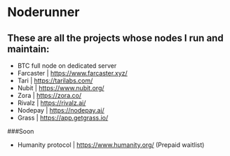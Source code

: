 # Noderunner
## These are all the projects whose nodes I run and maintain:
+ BTC full node on dedicated server
+ Farcaster  |  https://www.farcaster.xyz/
+ Tari  |  https://tarilabs.com/
+ Nubit  |  https://www.nubit.org/
+ Zora  |  https://zora.co/
+ Rivalz  |  https://rivalz.ai/
+ Nodepay  |  https://nodepay.ai/
+ Grass  |  https://app.getgrass.io/

###Soon
+ Humanity protocol  |  https://www.humanity.org/ (Prepaid waitlist) 
